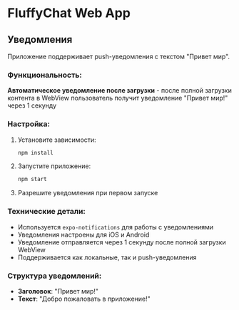 # FluffyChat Web App

## Уведомления

Приложение поддерживает push-уведомления с текстом "Привет мир".

### Функциональность:

**Автоматическое уведомление после загрузки** - после полной загрузки контента в WebView пользователь получит уведомление "Привет мир!" через 1 секунду

### Настройка:

1. Установите зависимости:
   ```bash
   npm install
   ```

2. Запустите приложение:
   ```bash
   npm start
   ```

3. Разрешите уведомления при первом запуске

### Технические детали:

- Используется `expo-notifications` для работы с уведомлениями
- Уведомления настроены для iOS и Android
- Уведомление отправляется через 1 секунду после полной загрузки WebView
- Поддерживается как локальные, так и push-уведомления

### Структура уведомлений:

- **Заголовок**: "Привет мир!"
- **Текст**: "Добро пожаловать в приложение!" 